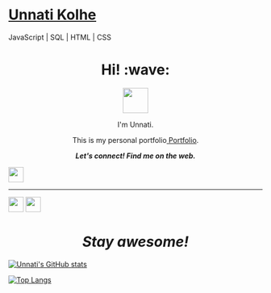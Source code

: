 # [Unnati Kolhe](https://unnatikolhe.hashnode.dev/)
JavaScript | SQL | HTML | CSS

<h1 align='center'> Hi! :wave:</h1>
<div align="center"><a href="https://www.linkedin.com/in/unnati-kolhe/">
<img src="https://www.flaticon.com/svg/vstatic/svg/174/174857.svg?token=exp=1612271502~hmac=69845043c6f1630c774cc44433a09ccb" width="50" /></a></div>

<p align='center'>I'm Unnati.</p>
<p align='center'>This is my personal portfolio<a href="https://unnatik.github.io/My_CV/"> Portfolio</a>.</p>
<p align="center">
  <b><i>Let's connect! Find me on the web.</i></b>

<p align='center'>

<a href="mailto:unnatikolhe@gmail.com" style="text-decoration:none"><img height="30" src = "https://img.shields.io/badge/Gmail-D14836?style=for-the-badge&logo=gmail&logoColor=white"></a>
<br />
<hr />

[<img height="30" src="https://img.shields.io/badge/Hashnode-%230077B5.svg?&style=for-the-badge&logo=Hashnode&logoColor=white" />](https://unnatikolhe.hashnode.dev/)
[<img height="30" src="https://img.shields.io/badge/LinkedIn-0077B5?style=for-the-badge&logo=linkedin&logoColor=white" />](https://www.linkedin.com/in/unnati-kolhe/)

</p>
<h1 align='center'><i>Stay awesome!</i></h1>

[![Unnati's GitHub stats](https://github-readme-stats.vercel.app/api?username=unnatik&show_icons=true&theme=dracula)](https://github.com/anuraghazra/github-readme-stats)

[![Top Langs](https://github-readme-stats.vercel.app/api/top-langs/?username=unnatik&langs_count=8&layout=compact&theme=dracula)](https://github.com/anuraghazra/github-readme-stats)


[Hashnode]: https://unnatikolhe.hashnode.dev/
[gmail]: https://gmail.com
[linkedin]: https://www.linkedin.com/in/unnati-kolhe/
